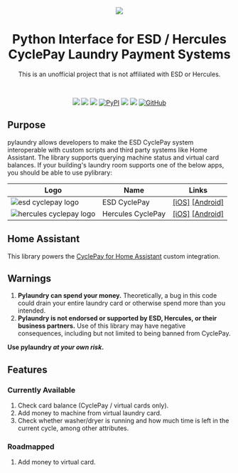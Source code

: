 <p align="center"><img src="https://user-images.githubusercontent.com/466460/174422077-452bdd5c-243b-4487-8bd8-07a0120284d2.png"></p>
<h1 align="center">Python Interface for ESD / Hercules CyclePay Laundry Payment Systems</h2>
<p align="center">This is an unofficial project that is not affiliated with ESD or Hercules.</p>
<br />
<p align="center">
  <a href="https://www.codacy.com/gh/elahd/pylaundry/dashboard?utm_source=github.com&amp;utm_medium=referral&amp;utm_content=elahd/pylaundry&amp;utm_campaign=Badge_Grade"><img src="https://app.codacy.com/project/badge/Grade/73d1f839d824412591ae91fbd9416de7"/></a>
  <a href="https://www.codacy.com/gh/elahd/pylaundry/dashboard?utm_source=github.com&amp;utm_medium=referral&amp;utm_content=elahd/pylaundry&amp;utm_campaign=Badge_Coverage"><img src="https://app.codacy.com/project/badge/Coverage/73d1f839d824412591ae91fbd9416de7"/></a>
  <a href="https://results.pre-commit.ci/latest/github/elahd/pylaundry/main"><img src="https://results.pre-commit.ci/badge/github/elahd/pylaundry/main.svg" /></a>
  <a href="https://pypi.org/project/pylaundry/"><img alt="PyPI" src="https://img.shields.io/pypi/v/pylaundry"></a>
  <a href="https://github.com/psf/black"><img src="https://img.shields.io/badge/code%20style-black-000000.svg" /></a>
  <a href="https://github.com/PyCQA/pylint"><img src="https://img.shields.io/badge/linting-pylint-yellowgreen" /></a>
  <a href="https://github.com/elahd/pylaundry/blob/main/LICENSE"><img alt="GitHub" src="https://img.shields.io/github/license/elahd/pylaundry"></a>
</p>

## Purpose

pylaundry allows developers to make the ESD CyclePay system interoperable with custom scripts and third party systems like Home Assistant. The library supports querying machine status and virtual card balances. If your building's laundry room supports one of the below apps, you should be able to use pylibrary:

| Logo                                                                                                                           | Name              | Links                                                                                                                                                                    |
| ------------------------------------------------------------------------------------------------------------------------------ | ----------------- | ------------------------------------------------------------------------------------------------------------------------------------------------------------------------ |
| ![esd cyclepay logo](https://user-images.githubusercontent.com/466460/174422476-2e2804e7-7b4d-4d4e-b4b0-0b15b34d2d11.png)      | ESD CyclePay      | [[iOS]](https://apps.apple.com/us/app/cyclepay-laundry-app/id904361786) [[Android]](https://play.google.com/store/apps/details?id=com.esd.laundrylink&gl=US)             |
| ![hercules cyclepay logo](https://user-images.githubusercontent.com/466460/174422481-50703225-516d-40b6-abca-a9adc3e199a3.png) | Hercules CyclePay | [[iOS]](https://apps.apple.com/us/app/hercules-cyclepay/id1520002517?uo=4) [[Android]](https://play.google.com/store/apps/details?id=com.esd.laundrylink.hercules&gl=US) |

## Home Assistant

This library powers the [CyclePay for Home Assistant](https://github.com/elahd/ha-cyclepay) custom integration.

## Warnings

1. **Pylaundry can spend your money.** Theoretically, a bug in this code could drain your entire laundry card or otherwise spend more than you intended.
2. **Pylaundry is not endorsed or supported by ESD, Hercules, or their business partners.** Use of this library may have negative consequences, including but not limited to being banned from CyclePay.

**Use pylaundry _at your own risk_.**

## Features

### Currently Available

1. Check card balance (CyclePay / virtual cards only).
2. Add money to machine from virtual laundry card.
3. Check whether washer/dryer is running and how much time is left in the current cycle, among other attributes.

### Roadmapped

1. Add money to virtual card.
